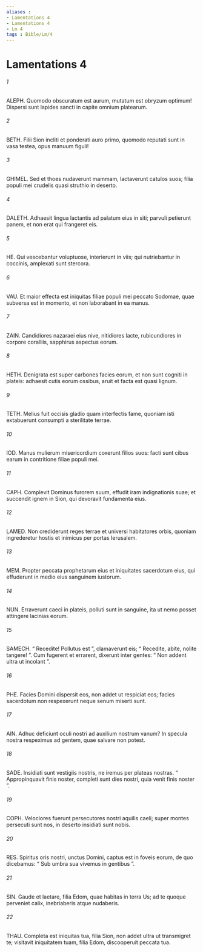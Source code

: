 ```yaml
---
aliases : 
- Lamentations 4
- Lamentations 4
- Lm 4
tags : Bible/Lm/4
---
```


# Lamentations 4

###### 1
ALEPH. Quomodo obscuratum est aurum, mutatum est obryzum optimum! Dispersi sunt lapides sancti in capite omnium platearum.
###### 2
BETH. Filii Sion incliti et ponderati auro primo, quomodo reputati sunt in vasa testea, opus manuum figuli!
###### 3
GHIMEL. Sed et thoes nudaverunt mammam, lactaverunt catulos suos; filia populi mei crudelis quasi struthio in deserto.
###### 4
DALETH. Adhaesit lingua lactantis ad palatum eius in siti; parvuli petierunt panem, et non erat qui frangeret eis.
###### 5
HE. Qui vescebantur voluptuose, interierunt in viis; qui nutriebantur in coccinis, amplexati sunt stercora.
###### 6
VAU. Et maior effecta est iniquitas filiae populi mei peccato Sodomae, quae subversa est in momento, et non laborabant in ea manus.
###### 7
ZAIN. Candidiores nazaraei eius nive, nitidiores lacte, rubicundiores in corpore coralliis, sapphirus aspectus eorum.
###### 8
HETH. Denigrata est super carbones facies eorum, et non sunt cogniti in plateis: adhaesit cutis eorum ossibus, aruit et facta est quasi lignum.
###### 9
TETH. Melius fuit occisis gladio quam interfectis fame, quoniam isti extabuerunt consumpti a sterilitate terrae.
###### 10
IOD. Manus mulierum misericordium coxerunt filios suos: facti sunt cibus earum in contritione filiae populi mei.
###### 11
CAPH. Complevit Dominus furorem suum, effudit iram indignationis suae; et succendit ignem in Sion, qui devoravit fundamenta eius.
###### 12
LAMED. Non crediderunt reges terrae et universi habitatores orbis, quoniam ingrederetur hostis et inimicus per portas Ierusalem.
###### 13
MEM. Propter peccata prophetarum eius et iniquitates sacerdotum eius, qui effuderunt in medio eius sanguinem iustorum.
###### 14
NUN. Erraverunt caeci in plateis, polluti sunt in sanguine, ita ut nemo posset attingere lacinias eorum.
###### 15
SAMECH. “ Recedite! Pollutus est ”, clamaverunt eis; “ Recedite, abite, nolite tangere! ”. Cum fugerent et errarent, dixerunt inter gentes: “ Non addent ultra ut incolant ”.
###### 16
PHE. Facies Domini dispersit eos, non addet ut respiciat eos; facies sacerdotum non respexerunt neque senum miserti sunt.
###### 17
AIN. Adhuc deficiunt oculi nostri ad auxilium nostrum vanum? In specula nostra respeximus ad gentem, quae salvare non potest.
###### 18
SADE. Insidiati sunt vestigiis nostris, ne iremus per plateas nostras. “ Appropinquavit finis noster, completi sunt dies nostri, quia venit finis noster ”.
###### 19
COPH. Velociores fuerunt persecutores nostri aquilis caeli; super montes persecuti sunt nos, in deserto insidiati sunt nobis.
###### 20
RES. Spiritus oris nostri, unctus Domini, captus est in foveis eorum, de quo dicebamus: “ Sub umbra sua vivemus in gentibus ”.
###### 21
SIN. Gaude et laetare, filia Edom, quae habitas in terra Us; ad te quoque perveniet calix, inebriaberis atque nudaberis.
###### 22
THAU. Completa est iniquitas tua, filia Sion, non addet ultra ut transmigret te; visitavit iniquitatem tuam, filia Edom, discooperuit peccata tua.

